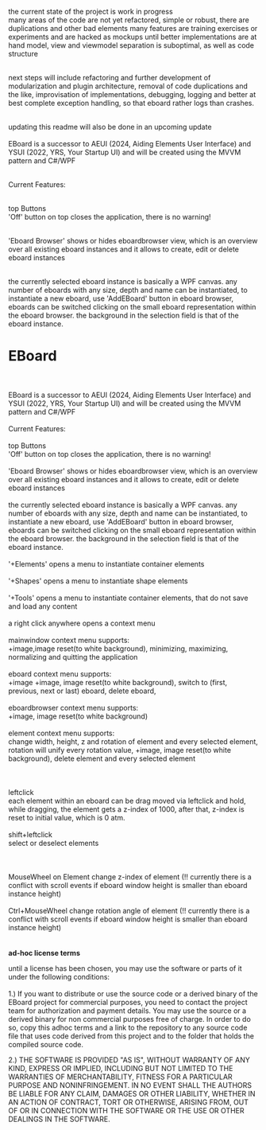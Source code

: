 
the current state of the project is work in progress<br>
many areas of the code are not yet refactored, simple or robust, there are duplications and other bad elements
many features are training exercises or experiments and are hacked as mockups until better implementations are at hand
model, view and viewmodel separation is suboptimal, as well as code structure<br><br>

next steps will include refactoring and further development of modularization and plugin architecture, removal of code duplications and the like, improvisation of implementations, debugging, logging and better at best complete exception handling, so that eboard rather logs than crashes.<br><br>

updating this readme will also be done in an upcoming update<br><br>
EBoard is a successor to AEUI (2024, Aiding Elements User Interface) and YSUI (2022, YRS, Your Startup UI) and will be created using the MVVM pattern and C#/WPF<br><br>

Current Features:<br><br>

top Buttons<br>
'Off' button on top closes the application, there is no warning!<br><br>

'Eboard Browser' shows or hides eboardbrowser view, which is an overview over all existing eboard instances and it allows to create, edit or delete eboard instances<br><br>

the currently selected eboard instance is basically a WPF canvas. any number of eboards with any size, depth and name can be instantiated, to instantiate a new eboard, use 'AddEBoard' button in eboard browser, eboards can be switched clicking on the small eboard representation within the eboard browser. the background in the selection field is that of the eboard instance.

# EBoard
<br>
<br>
EBoard is a successor to AEUI (2024, Aiding Elements User Interface) and YSUI (2022, YRS, Your Startup UI) and
will be created using the MVVM pattern and C#/WPF
<br>
<br>
Current Features:<br>
<br>
top Buttons
<br>
'Off' button on top closes the application, there is no warning!
<br>
<br>
'Eboard Browser' shows or hides eboardbrowser view, which is an overview over all existing eboard instances and
it allows to create, edit or delete eboard instances
<br>
<br>
the currently selected eboard instance is basically a WPF canvas. any number of eboards with any size, depth and
name can be instantiated, to instantiate a new eboard, use 'AddEBoard' button in eboard browser, eboards can be
switched clicking on the small eboard representation within the eboard browser. 
the background in the selection field is that of the eboard instance.
<br>

<br>
'+Elements' opens a menu to instantiate container elements
<br>
<br>
'+Shapes' opens a menu to instantiate shape elements
<br>
<br>
'+Tools' opens a menu to instantiate container elements, that do not save and load any content
<br>
<br>
a right click anywhere opens a context menu
<br><br>
mainwindow context menu supports:<br>
+image,image reset(to white background), minimizing, maximizing, normalizing and quitting the application
<br><br>
eboard context menu supports:<br> +image 
+image, image reset(to white background), switch to (first, previous, next or last) eboard, delete eboard,
<br><br>
eboardbrowser context menu supports:<br>
+image, image reset(to white background)
<br><br>
element context menu supports:<br>
change width, height, z and rotation of element and every selected element, rotation will unify every
rotation value, +image, image reset(to white background), delete element and every selected element
<br>
<br>
<br>
<br>
leftclick <br>
each element within an eboard can be drag moved via leftclick and hold, while dragging, the element gets a z-index of 1000,
after that, z-index is reset to initial value, which is 0 atm.
<br>
<br>
shift+leftclick <br>
select or deselect elements
<br><br>
<br>
<br>
MouseWheel on Element
change z-index of element (!! currently there is a conflict with scroll events if eboard window height is smaller than
eboard instance height)
<br>
<br>
Ctrl+MouseWheel
change rotation angle of element (!! currently there is a conflict with scroll events if eboard window height is smaller than
eboard instance height)
<br>
<br>
<br>
<b>ad-hoc license terms</b><br>
<p>
until a license has been chosen, you may 
use the software or parts of it under the following conditions:<br><br>
1.)
If you want to distribute or use the source code or a derived binary
of the EBoard project for commercial purposes, you need to contact
the project team for authorization and payment details.
You may use the source or a derived binary for non commercial 
purposes free of charge. In order to do so, copy this adhoc terms
and a link to the repository to any source code file that uses code
derived from this project and to the folder that holds the compiled source code.

2.)
THE SOFTWARE IS PROVIDED "AS IS", WITHOUT WARRANTY OF ANY KIND, 
EXPRESS OR IMPLIED, INCLUDING BUT NOT LIMITED TO THE WARRANTIES OF
MERCHANTABILITY, FITNESS FOR A PARTICULAR PURPOSE AND NONINFRINGEMENT.
IN NO EVENT SHALL THE AUTHORS BE LIABLE FOR ANY CLAIM, DAMAGES OR
OTHER LIABILITY, WHETHER IN AN ACTION OF CONTRACT, TORT OR OTHERWISE,
ARISING FROM, OUT OF OR IN CONNECTION WITH THE SOFTWARE OR THE USE OR
OTHER DEALINGS IN THE SOFTWARE.
</p>
